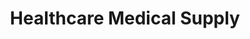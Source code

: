 ---
title: "Healthcare Medical Supply"
url: /portland/healthcare-medical-supply/
shop: medical supply
---